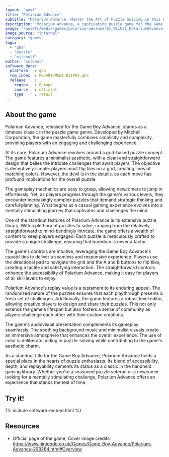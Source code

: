```yaml
---
layout: "post"
title: "Polarium Advance"
subtitle: "Polarium Advance: Master the Art of Puzzle Solving in this GBA Classic."
description: "Polarium Advance, a captivating puzzle game for the Game Boy Advance, challenges players to solve grid-based puzzles with strategic tile flipping, offering a compelling blend of simplicity and complexity that keeps gamers engaged for hours."
image: "/assets/media/games/polarium-advance/SI_WiiUVC_PolariumAdvance_image1600w.jpg"
image_source: "internal"
category: "games"
tags:
  - "gba"
  - "puzzle"
  - "mitchell"
author: "octobot"
software_data:
  platform   : gba
  rom_index  : POLARIUMGBA-BIIP01.gba
  release    :
    region   : Europe
    source   : official
    type     : retail
---
```


## About the game

Polarium Advance, released for the Game Boy Advance, stands as a timeless classic in the puzzle game genre. Developed by Mitchell Corporation, the game masterfully combines simplicity and complexity, providing players with an engaging and challenging experience.

At its core, Polarium Advance revolves around a grid-based puzzle concept. The game features a minimalist aesthetic, with a clean and straightforward design that belies the intricate challenges that await players. The objective is deceptively simple: players must flip tiles on a grid, creating lines of matching colors. However, the devil is in the details, as each move has profound implications for the overall puzzle.

The gameplay mechanics are easy to grasp, allowing newcomers to jump in effortlessly. Yet, as players progress through the game's various levels, they encounter increasingly complex puzzles that demand strategic thinking and careful planning. What begins as a casual gaming experience evolves into a mentally stimulating journey that captivates and challenges the mind.

One of the standout features of Polarium Advance is its extensive puzzle library. With a plethora of puzzles to solve, ranging from the relatively straightforward to mind-bendingly intricate, the game offers a wealth of content to keep players engaged. Each puzzle is meticulously crafted to provide a unique challenge, ensuring that boredom is never a factor.

The game's controls are intuitive, leveraging the Game Boy Advance's capabilities to deliver a seamless and responsive experience. Players use the directional pad to navigate the grid and the A and B buttons to flip tiles, creating a tactile and satisfying interaction. The straightforward controls enhance the accessibility of Polarium Advance, making it easy for players of all skill levels to enjoy.

Polarium Advance's replay value is a testament to its enduring appeal. The randomized nature of the puzzles ensures that each playthrough presents a fresh set of challenges. Additionally, the game features a robust level editor, allowing creative players to design and share their puzzles. This not only extends the game's lifespan but also fosters a sense of community as players challenge each other with their custom creations.

The game's audiovisual presentation complements its gameplay seamlessly. The soothing background music and minimalist visuals create an immersive atmosphere that enhances the overall experience. The use of color is deliberate, aiding in puzzle-solving while contributing to the game's aesthetic charm.

As a standout title for the Game Boy Advance, Polarium Advance holds a special place in the hearts of puzzle enthusiasts. Its blend of accessibility, depth, and replayability cements its status as a classic in the handheld gaming library. Whether you're a seasoned puzzle veteran or a newcomer looking for a mentally stimulating challenge, Polarium Advance offers an experience that stands the test of time.

## Try it!

{% include software-embed.html %}

## Resources

* Official page of the game; Cover image credits: <https://www.nintendo.co.uk/Games/Game-Boy-Advance/Polarium-Advance-298284.html#Overview>
